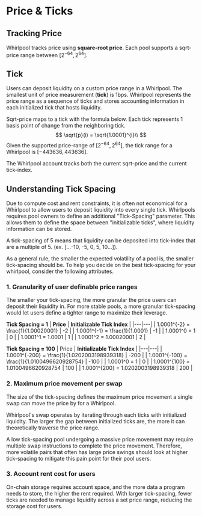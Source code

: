 # Price & Ticks

## Tracking Price
Whirlpool tracks price using **square-root price**. Each pool supports a sqrt-price range between $\left[ 2^{-64}, 2^{64} \right]$.

## Tick
Users can deposit liquidity on a custom price range in a Whirlpool. The smallest unit of price measurement (**tick**) is 1bps. Whirlpool represents the price range as a sequence of ticks and stores accounting information in each initialized tick that hosts liquidity.

Sqrt-price maps to a tick with the formula below. Each tick represents 1 basis point of change from the neighboring tick.
$$
\sqrt{p}(i) = \sqrt{1.0001}^{i}\\
$$
Given the supported price-range of $\left[ 2^{-64}, 2^{64} \right]$, the tick range for a Whirlpool is $\left[ -443636, 443636 \right]$.

The Whirlpool account tracks both the current sqrt-price and the current tick-index.

## Understanding Tick Spacing
Due to compute cost and rent constraints, it is often not economical for a Whirlpool to allow users to deposit liquidity into every single tick. Whirlpools requires pool owners to define an additional "Tick-Spacing" parameter. This allows them to define the space between "initializable ticks", where liquidity information can be stored.

A tick-spacing of 5 means that liquidity can be deposited into tick-index that are a multiple of 5. (ex. [...-10, -5, 0, 5, 10...]).

As a general rule, the smaller the expected volatility of a pool is, the smaller tick-spacing should be. To help you decide on the best tick-spacing for your whirlpool, consider the following attributes.

### 1. Granularity of user definable price ranges
The smaller your tick-spacing, the more granular the price users can deposit their liquidity in. For more stable pools, a more granular tick-spacing would let users define a tighter range to maximize their leverage.

**Tick Spacing = 1**
| **Price** | **Initializable Tick Index** |
|---|---|
| 1.0001^{-2} = \frac{1}{1.00020001} | -2 |
| 1.0001^{-1} = \frac{1}{1.0001} | -1 |
| 1.0001^0 = 1 | 0 |
| 1.0001^1 = 1.0001 | 1 |
| 1.0001^2 = 1.00020001 | 2 |

**Tick Spacing = 100**
| Price | **Initializable Tick Index** |
|---|---|
| 1.0001^{-200} = \frac{1}{1.0202003198939318} | -200 |
| 1.0001^{-100} = \frac{1}{1.0100496620928754} | -100 |
| 1.0001^0 = 1 | 0 |
| 1.0001^{100} = 1.0100496620928754 | 100 |
| 1.0001^{200} = 1.0202003198939318 | 200 |

### 2. Maximum price movement per swap
The size of the tick-spacing defines the maximum price movement a single swap can move the price by for a Whirlpool. 

Whirlpool's swap operates by iterating through each ticks with initialized liquidity. The larger the gap between initialized ticks are, the more it can theoretically traverse the price range.

A low tick-spacing pool undergoing a massive price movement may require multiple swap instructions to complete the price movement. Therefore, more volatile pairs that often has large price swings should look at higher tick-spacing to mitigate this pain point for their pool users.

### 3. Account rent cost for users
On-chain storage requires account space, and the more data a program needs to store, the higher the rent required. With larger tick-spacing, fewer ticks are needed to manage liquidity across a set price range, reducing the storage cost for users.
